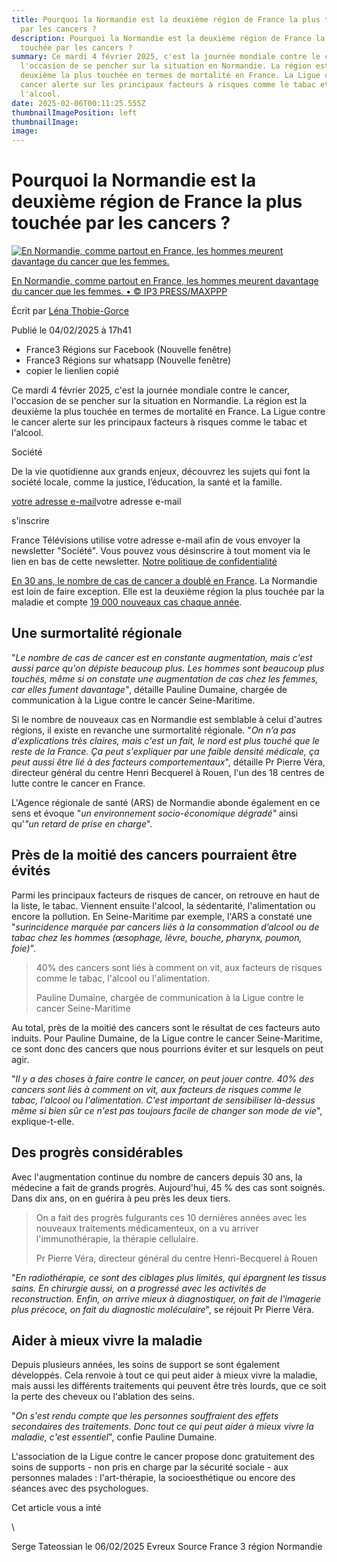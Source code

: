```yaml
---
title: Pourquoi la Normandie est la deuxième région de France la plus touchée
  par les cancers ?
description: Pourquoi la Normandie est la deuxième région de France la plus
  touchée par les cancers ?
summary: Ce mardi 4 février 2025, c'est la journée mondiale contre le cancer,
  l'occasion de se pencher sur la situation en Normandie. La région est la
  deuxième la plus touchée en termes de mortalité en France. La Ligue contre le
  cancer alerte sur les principaux facteurs à risques comme le tabac et
  l'alcool.
date: 2025-02-06T00:11:25.555Z
thumbnailImagePosition: left
thumbnailImage: 
image: 
---
```

<!--StartFragment-->

# Pourquoi la Normandie est la deuxième région de France la plus touchée par les cancers ?

[![En Normandie, comme partout en France, les hommes meurent davantage du cancer que les femmes.](https://france3-regions.francetvinfo.fr/image/x-zoFJUncqwHzkKXZjlo_ILdvW0/600x400/regions/2020/06/09/5edf734d19f6c_maxnewsfrthree964761-4058093.jpg)](https://france3-regions.francetvinfo.fr/image/QdSKWu60CV8pVZDeRl6D7ez0e1g/5760x3242/regions/2020/06/09/5edf734d19f6c_maxnewsfrthree964761-4058093.jpg)

[En Normandie, comme partout en France, les hommes meurent davantage du cancer que les femmes. • © IP3 PRESS/MAXPPP](https://france3-regions.francetvinfo.fr/image/QdSKWu60CV8pVZDeRl6D7ez0e1g/5760x3242/regions/2020/06/09/5edf734d19f6c_maxnewsfrthree964761-4058093.jpg)

Écrit par [Léna Thobie-Gorce](https://france3-regions.francetvinfo.fr/redaction/lena-thobie-gorce)

Publié le 04/02/2025 à 17h41

* France3 Régions sur Facebook (Nouvelle fenêtre)
* France3 Régions sur whatsapp (Nouvelle fenêtre)
* copier le lienlien copié

Ce mardi 4 février 2025, c'est la journée mondiale contre le cancer, l'occasion de se pencher sur la situation en Normandie. La région est la deuxième la plus touchée en termes de mortalité en France. La Ligue contre le cancer alerte sur les principaux facteurs à risques comme le tabac et l'alcool.

Société

De la vie quotidienne aux grands enjeux, découvrez les sujets qui font la société locale, comme la justice, l’éducation, la santé et la famille.

[votre adresse e-mail](<mailto:votre adresse e-mail>)votre adresse e-mail

s'inscrire

France Télévisions utilise votre adresse e-mail afin de vous envoyer la newsletter "Société". Vous pouvez vous désinscrire à tout moment via le lien en bas de cette newsletter. [Notre politique de confidentialité](https://www.francetelevisions.fr/groupe/confidentialite/politique-de-confidentialite/politique-de-confidentialite-de-france-televisions-6503)

[En 30 ans, le nombre de cas de cancer a doublé en France](https://www.fondation-arc.org/cancer/le-cancer-en-chiffres-france-et-monde). La Normandie est loin de faire exception. Elle est la deuxième région la plus touchée par la maladie et compte [19 000 nouveaux cas chaque année](https://onconormandie.fr/wp-content/uploads/2024/04/OncoCo_Cartes_donnees.pdf).

## Une surmortalité régionale

"*Le nombre de cas de cancer est en constante augmentation, mais c'est aussi parce qu'on dépiste beaucoup plus. Les hommes sont beaucoup plus touchés, même si on constate une augmentation de cas chez les femmes, car elles fument davantage"*, détaille Pauline Dumaine, chargée de communication à la Ligue contre le cancer Seine-Maritime.

Si le nombre de nouveaux cas en Normandie est semblable à celui d'autres régions, il existe en revanche une surmortalité régionale. "*On n’a pas d'explications très claires, mais c'est un fait, le nord est plus touché que le reste de la France. Ça peut s'expliquer par une faible densité médicale, ça peut aussi être lié à des facteurs comportementaux*", détaille Pr Pierre Véra, directeur général du centre Henri Becquerel à Rouen, l'un des 18 centres de lutte contre le cancer en France.

L'Agence régionale de santé (ARS) de Normandie abonde également en ce sens et évoque "*un environnement socio-économique dégradé"* ainsi qu'*"un retard de prise en charge*".

## Près de la moitié des cancers pourraient être évités

Parmi les principaux facteurs de risques de cancer, on retrouve en haut de la liste, le tabac. Viennent ensuite l'alcool, la sédentarité, l'alimentation ou encore la pollution. En Seine-Maritime par exemple, l'ARS a constaté une "*surincidence marquée par cancers liés à la consommation d’alcool ou de tabac chez les hommes (œsophage, lèvre, bouche, pharynx, poumon, foie)*".

> 40% des cancers sont liés à comment on vit, aux facteurs de risques comme le tabac, l'alcool ou l'alimentation.
>
> Pauline Dumaine, chargée de communication à la Ligue contre le cancer Seine-Maritime

Au total, près de la moitié des cancers sont le résultat de ces facteurs auto induits. Pour Pauline Dumaine, de la Ligue contre le cancer Seine-Maritime, ce sont donc des cancers que nous pourrions éviter et sur lesquels on peut agir.

"*Il y a des choses à faire contre le cancer, on peut jouer contre. 40% des cancers sont liés à comment on vit, aux facteurs de risques comme le tabac, l'alcool ou l'alimentation. C'est important de sensibiliser là-dessus même si bien sûr ce n'est pas toujours facile de changer son mode de vie*", explique-t-elle.

## Des progrès considérables

Avec l'augmentation continue du nombre de cancers depuis 30 ans, la médecine a fait de grands progrès. Aujourd'hui, 45 % des cas sont soignés. Dans dix ans, on en guérira à peu près les deux tiers.

> On a fait des progrès fulgurants ces 10 dernières années avec les nouveaux traitements médicamenteux, on a vu arriver l'immunothérapie, la thérapie cellulaire.
>
> Pr Pierre Véra, directeur général du centre Henri-Becquerel à Rouen

"*En radiothérapie, ce sont des ciblages plus limités, qui épargnent les tissus sains. En chirurgie aussi, on a progressé avec les activités de reconstruction. Enfin, on arrive mieux à diagnostiquer, on fait de l'imagerie plus précoce, on fait du diagnostic moléculaire*", se réjouit Pr Pierre Véra.

## Aider à mieux vivre la maladie

Depuis plusieurs années, les soins de support se sont également développés. Cela renvoie à tout ce qui peut aider à mieux vivre la maladie, mais aussi les différents traitements qui peuvent être très lourds, que ce soit la perte des cheveux ou l'ablation des seins.

"*On s'est rendu compte que les personnes souffraient des effets secondaires des traitements. Donc tout ce qui peut aider à mieux vivre la maladie, c'est essentiel*", confie Pauline Dumaine.

L'association de la Ligue contre le cancer propose donc gratuitement des soins de supports - non pris en charge par la sécurité sociale - aux personnes malades : l'art-thérapie, la socioesthétique ou encore des séances avec des psychologues.

Cet article vous a inté

<!--EndFragment-->\
S﻿erge Tateossian le 06/02/2025  Evreux   Source France 3 région Normandie
